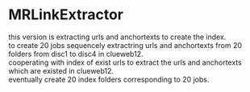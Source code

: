# MRLinkExtractor
this version is extracting urls and anchortexts to create the index.  
to create 20 jobs sequencely extractring urls and anchortexts from 20 folders from disc1 to disc4 in clueweb12.  
cooperating with index of exist urls to extract the urls and anchortexts which are existed in clueweb12.  
eventually create 20 index folders corresponding to 20 jobs.  
